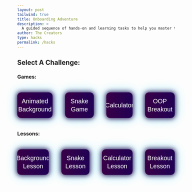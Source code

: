 ```yaml
---
layout: post
tailwind: true
title: Onboarding Adventure
description: >
  A guided sequence of hands-on and learning tasks to help you master the frameworks that power our course.
author: The Creators
type: hacks
permalink: /hacks
---
```

## Select A Challenge:

### Games:

<div class="button-row">
  <a href="{{site.baseurl}}/background" class="button small">Animated Background</a>
  <a href="{{site.baseurl}}/snake" class="button small">Snake Game</a>
  <a href="{{site.baseurl}}/calculator" class="button small">Calculator</a>
  <a href="{{site.baseurl}}/breakout" class="button small">OOP Breakout</a>
</div>

### Lessons:

<div class="lesson-button-row">
  <a href="{{site.baseurl}}/background-lesson" class="button large">Background Lesson</a>
  <a href="{{site.baseurl}}/snake-lesson" class="button large">Snake Lesson</a>
  <a href="{{site.baseurl}}/calculator-lesson" class="button large">Calculator Lesson</a>
  <a href="{{site.baseurl}}/breakout-lesson" class="button large">Breakout Lesson</a>
</div>

<style>
.button-row {
  display: flex;
  flex-direction: row;
  justify-content: center;
  gap: 40px;
  margin: 40px auto;
  font-family: 'Orbitron', sans-serif;
  text-align: center;
  max-width: 1200px;
}

  .button-row .button {
    display: flex;
    align-items: center;
    justify-content: center;
    font-size: 20px;
    padding: 15px 30px;
    color: #fff !important;
    background: linear-gradient(270deg, #390046, #3e0052ff, #070263ff, #390046);
    background-size: 600% 600%;
    border-radius: 12px;
    text-decoration: none;
    transition: all 0.3s cubic-bezier(.4,2,.6,1), transform 0.2s cubic-bezier(.4,2,.6,1);
    box-shadow: 0 0 16px 2px #2d0a4b, 0 0 32px 8px #00cfff44;
    animation: galaxy-gradient 4s ease-in-out infinite;
    font-family: 'Orbitron', sans-serif;
    line-height: 1.3;
    position: relative;
    overflow: hidden;
  }

  @keyframes galaxy-gradient {
    0% { background-position: 0% 50%; }
    50% { background-position: 100% 50%; }
    100% { background-position: 0% 50%; }
  }

  .button-row .button:hover {
    transform: translateY(-10px) scale(1.04);
    box-shadow: 0 0 32px 8px #00046f99, 0 0 24px 4px #49005299;
    filter: brightness(1.15) saturate(1.2);
  }
.lesson-button-row {
  display: flex;
  flex-direction: row;
  justify-content: center;
  gap: 40px;
  margin: 40px auto;
  font-family: 'Orbitron', sans-serif;
  text-align: center;
  max-width: 1200px;
}

  .lesson-button-row .button {
    display: flex;
    align-items: center;
    justify-content: center;
    font-size: 20px;
    padding: 15px 30px;
    color: #fff !important;
    background: linear-gradient(270deg, #390046, #3e0052ff, #070263ff, #390046);
    background-size: 600% 600%;
    border-radius: 12px;
    text-decoration: none;
    transition: all 0.3s cubic-bezier(.4,2,.6,1), transform 0.2s cubic-bezier(.4,2,.6,1);
    box-shadow: 0 0 16px 2px #2d0a4b, 0 0 32px 8px #00cfff44;
    animation: galaxy-gradient 4s ease-in-out infinite;
    font-family: 'Orbitron', sans-serif;
    line-height: 1.3;
    position: relative;
    overflow: hidden;
  }

  @keyframes galaxy-gradient {
    0% { background-position: 0% 50%; }
    50% { background-position: 100% 50%; }
    100% { background-position: 0% 50%; }
  }

  .lesson-button-row .button:hover {
    transform: translateY(-10px) scale(1.04);
    box-shadow: 0 0 32px 8px #00046f99, 0 0 24px 4px #49005299;
    filter: brightness(1.15) saturate(1.2);
  }
</script>
